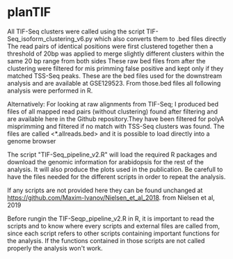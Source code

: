# planTIF

All TIF-Seq clusters were called using the script TIF-Seq_isoform_clustering_v6.py which also converts them to .bed files directly
The read pairs of identical positions were first clustered together then a threshold of 20bp was applied to merge slightly different clusters within the same 20 bp range from both sides
These raw bed files from after the clustering were filtered for mis primming false positive and kept only if they matched TSS-Seq peaks. These are the bed files used for the downstream analysis and are available at GSE129523. From those.bed files all following analysis were performed in R.

Alternatively: For looking at raw alignments from TIF-Seq;
I produced bed files of all mapped read pairs (without clustering) found after filtering and are available here in the Github repository.They have been filtered for polyA misprimming and filtered if no match with TSS-Seq clusters was found. The files are called <*.allreads.bed> and it is possible to load directly into a genome browser

The script "TIF-Seq_pipeline_v2.R" will load the required R packages and download the genomic information for arabidopsis for the rest of the analysis. It will also produce the plots used in the publication. Be carefull to have the files needed for the different scripts in order to repeat the analysis.

If any scripts are not provided here they can be found unchanged at https://github.com/Maxim-Ivanov/Nielsen_et_al_2018. from Nielsen et al, 2019

Before rungin the TIF-Seqp_pipeline_v2.R in R, it is important to read the scripts and to know where every scripts and external files are called from, since each script refers to other scripts containing important functions for the analysis. If the functions  contained in those scripts are not called properly the analysis won't work.
